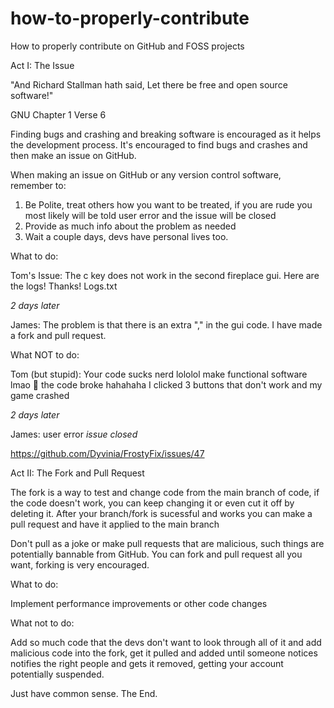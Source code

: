 # how-to-properly-contribute
How to properly contribute on GitHub and FOSS projects

Act I: The Issue

"And Richard Stallman hath said, 
Let there be free and open source software!"

GNU Chapter 1 Verse 6

Finding bugs and crashing and breaking software is encouraged as it helps the development process.
It's encouraged to find bugs and crashes and then make an issue on GitHub.

When making an issue on GitHub or any version control software, remember to:
1. Be Polite, treat others how you want to be treated, if you are rude you most likely will be told user error and the issue will be closed
2. Provide as much info about the problem as needed
3. Wait a couple days, devs have personal lives too.

What to do:

Tom's Issue: The c key does not work in the second fireplace gui. Here are the logs! Thanks!
Logs.txt

*2 days later*

James: The problem is that there is an extra "," in the gui code. I have made a fork and pull request.

What NOT to do:

Tom (but stupid): Your code sucks nerd lololol make functional software lmao 🤣 the code broke hahahaha I clicked 3 buttons that don't work and my game crashed

*2 days later*

James: user error
*issue closed*

https://github.com/Dyvinia/FrostyFix/issues/47

Act II: The Fork and Pull Request

The fork is a way to test and change code from the main branch of code,
if the code doesn't work, you can keep changing it or even cut it off by deleting it. After your branch/fork is 
sucessful and works you can make a pull request and have it applied to the main branch

Don't pull as a joke or make pull requests that are malicious, such things are potentially bannable from GitHub.
You can fork and pull request all you want, forking is very encouraged.

What to do: 

Implement performance improvements or other code changes

What not to do:

Add so much code that the devs don't want to look through all of it and add malicious code into the fork, get it pulled 
and added until someone notices notifies the right people and gets it removed, getting your account potentially suspended.

Just have common sense.
The End.
